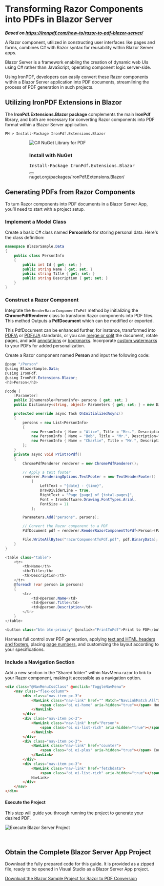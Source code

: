 # Transforming Razor Components into PDFs in Blazor Server

***Based on <https://ironpdf.com/how-to/razor-to-pdf-blazor-server/>***


A Razor component, utilized in constructing user interfaces like pages and forms, combines C# with Razor syntax for reusability within Blazor Server apps.

Blazor Server is a framework enabling the creation of dynamic web UIs using C# rather than JavaScript, operating component logic server-side.

Using IronPDF, developers can easily convert these Razor components within a Blazor Server application into PDF documents, streamlining the process of PDF generation in such projects.

## Utilizing IronPDF Extensions in Blazor

The **IronPdf.Extensions.Blazor package** complements the main **IronPdf** library, and both are necessary for converting Razor components into PDF format within a Blazor Server application.

```shell
PM > Install-Package IronPdf.Extensions.Blazor
```

<link rel="stylesheet" type="text/css" href="https://ironpdf.com/front/css/content__install-components__extended.css" media="print" onload="this.media='all'; this.onload=null;">
<div class="products-download-section">
    <div class="js-modal-open product-item nuget" style="width: fit-content; margin-left: auto; margin-right: auto;" data-modal-id="trial-license-after-download">
        <div class="product-image">
            <img class="img-responsive add-shadow" alt="C# NuGet Library for PDF" src="https://ironpdf.com/img/nuget-logo.svg">
        </div>
        <div class="product-info">
            <h3>Install with <span>NuGet</span></h3>
        </div>
        <div class="js-open-modal-ignore copy-nuget-section" data-toggle="tooltip" data-placement="bottom" title="" data-original-title="Click to copy">
            <div class="copy-nuget-row">
                <pre class="install-script">Install-Package IronPdf.Extensions.Blazor</pre>
                <div class="copy-button">
                    <button class="btn btn-default copy-nuget-script" type="button" data-toggle="popover" data-placement="bottom" data-content="Copied." aria-label="Copy the Package Manager command" data-original-title="" title="">
                        <span class="far fa-copy"></span>
                    </button>
                </div>
            </div>
        </div>
        <div class="nuget-link">nuget.org/packages/IronPdf.Extensions.Blazor/</div>
    </div>
</div>


## Generating PDFs from Razor Components

To turn Razor components into PDF documents in a Blazor Server App, you’ll need to start with a project setup.

### Implement a Model Class

Create a basic C# class named **PersonInfo** for storing personal data. Here's the class definition:

```cs
namespace BlazorSample.Data
{
    public class PersonInfo
    {
        public int Id { get; set; }
        public string Name { get; set; }
        public string Title { get; set; }
        public string Description { get; set; }
    }
}
```

### Construct a Razor Component

Integrate the `RenderRazorComponentToPdf` method by initializing the **ChromePdfRenderer** class to transform Razor components into PDF files. This method Outputs a **PdfDocument** which can be modified or exported.

This PdfDocument can be enhanced further, for instance, transformed into [PDF/A](https://ironpdf.com/how-to/pdfa/) or [PDF/UA](https://ironpdf.com/how-to/pdfua/) standards, or you can [merge or split](https://ironpdf.com/how-to/merge-or-split-pdfs/) the document, rotate pages, and add [annotations](https://ironpdf.com/how-to/annotations/) or [bookmarks](https://ironpdf.com/how-to/bookmarks/). Incorporate [custom watermarks](https://ironpdf.com/tutorials/csharp-edit-pdf-complete-tutorial/#add-a-watermark-to-a-pdf) to your PDFs for added personalization.

Create a Razor component named **Person** and input the following code:
```cs
@page "/Person"
@using BlazorSample.Data;
@using IronPdf;
@using IronPdf.Extensions.Blazor;
<h3>Person</h3>

@code {
    [Parameter]
    public IEnumerable<PersonInfo> persons { get; set; }
    public Dictionary<string, object> Parameters { get; set; } = new Dictionary<string, object>();

    protected override async Task OnInitializedAsync()
    {
        persons = new List<PersonInfo>
        {
            new PersonInfo { Name = "Alice", Title = "Mrs.", Description = "Software Developer" },
            new PersonInfo { Name = "Bob", Title = "Mr.", Description="Hardware Engineer" },
            new PersonInfo { Name = "Charlie", Title = "Mr.", Description="Network Specialist" }
        };
    }
    private async void PrintToPdf()
    {
        ChromePdfRenderer renderer = new ChromePdfRenderer();

        // Apply a text footer
        renderer.RenderingOptions.TextFooter = new TextHeaderFooter()
            {
                LeftText = "{date} - {time}",
                DrawDividerLine = true,
                RightText = "Page {page} of {total-pages}",
                Font = IronSoftware.Drawing.FontTypes.Arial,
                FontSize = 11
            };

        Parameters.Add("persons", persons);

        // Convert the Razor component to a PDF
        PdfDocument pdf = renderer.RenderRazorComponentToPdf<Person>(Parameters);

        File.WriteAllBytes("razorComponentToPdf.pdf", pdf.BinaryData);
    }
}

<table class="table">
    <tr>
        <th>Name</th>
        <th>Title</th>
        <th>Description</th>
    </tr>
    @foreach (var person in persons)
    {
        <tr>
            <td>@person.Name</td>
            <td>@person.Title</td>
            <td>@person.Description</td>
        </tr>
    }
</table>

<button class="btn btn-primary" @onclick="PrintToPdf">Print to PDF</button>
```

Harness full control over PDF generation, applying [text and HTML headers and footers](https://ironpdf.com/how-to/headers-and-footers/), placing [page numbers](https://ironpdf.com/how-to/page-numbers/), and customizing the layout according to your specifications.

### Include a Navigation Section

Add a new section in the "Shared folder" within NavMenu.razor to link to your Razor component, making it accessible as a navigation option.

```html
<div class="@NavMenuCssClass" @onclick="ToggleNavMenu">
    <nav class="flex-column">
        <div class="nav-item px-3">
            <NavLink class="nav-link" href="" Match="NavLinkMatch.All">
                <span class="oi oi-home" aria-hidden="true"></span> Home
            </NavLink>
        </div>
        <div class="nav-item px-3">
            <NavLink class="nav-link" href="Person">
                <span class="oi oi-list-rich" aria-hidden="true"></span> Person
            </NavLink>
        </div>
        <div class="nav-item px-3">
            <NavLink class="nav-link" href="counter">
                <span class="oi oi-plus" aria-hidden="true"></span> Counter
            </NavLink>
        </div>
        <div class="nav-item px-3">
            <NavLink class="nav-link" href="fetchdata">
                <span class="oi oi-list-rich" aria-hidden="true"></span> Fetch data
            NavLink>
        </div>
    </nav>
</div>
```

#### Execute the Project

This step will guide you through running the project to generate your desired PDF.

<img src="https://ironpdf.com/static-assets/pdf/how-to/razor-to-pdf-blazor-server/blazorServerProjectRun.gif" alt="Execute Blazor Server Project" class="img-responsive add-shadow" style="margin-bottom: 30px;"/>

## Obtain the Complete Blazor Server App Project

Download the fully prepared code for this guide. It is provided as a zipped file, ready to be opened in Visual Studio as a Blazor Server App project.

[Download the Blazor Sample Project for Razor to PDF Conversion](https://ironpdf.com/static-assets/pdf/how-to/razor-to-pdf-blazor-server/BlazorSample.zip)